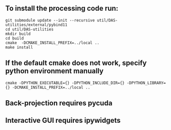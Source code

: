 ## To install the processing code run:
```
git submodule update --init --recursive util/DAS-utilities/external/pybind11
cd util/DAS-utilities
mkdir build
cd build
cmake  -DCMAKE_INSTALL_PREFIX=../local ..
make install
```

## If the default cmake does not work, specify python environment manually
```
cmake -DPYTHON_EXECUTABLE={} -DPYTHON_INCLUDE_DIR={} -DPYTHON_LIBRARY={} -DCMAKE_INSTALL_PREFIX=../local ..
```
## Back-projection requires pycuda
## Interactive GUI requires ipywidgets
